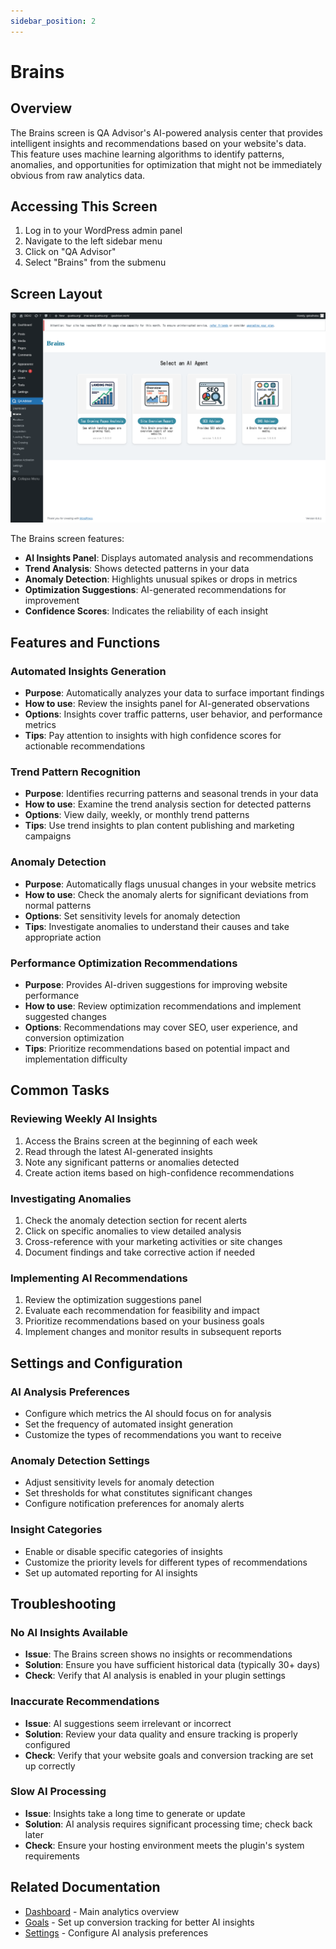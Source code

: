 ```yaml
---
sidebar_position: 2
---
```


# Brains

## Overview
The Brains screen is QA Advisor's AI-powered analysis center that provides intelligent insights and recommendations based on your website's data. This feature uses machine learning algorithms to identify patterns, anomalies, and opportunities for optimization that might not be immediately obvious from raw analytics data.

## Accessing This Screen
1. Log in to your WordPress admin panel
2. Navigate to the left sidebar menu
3. Click on "QA Advisor"
4. Select "Brains" from the submenu

## Screen Layout
![Brains Overview](./images/screen-brains-overview.png)

The Brains screen features:
- **AI Insights Panel**: Displays automated analysis and recommendations
- **Trend Analysis**: Shows detected patterns in your data
- **Anomaly Detection**: Highlights unusual spikes or drops in metrics
- **Optimization Suggestions**: AI-generated recommendations for improvement
- **Confidence Scores**: Indicates the reliability of each insight

## Features and Functions

### Automated Insights Generation
- **Purpose**: Automatically analyzes your data to surface important findings
- **How to use**: Review the insights panel for AI-generated observations
- **Options**: Insights cover traffic patterns, user behavior, and performance metrics
- **Tips**: Pay attention to insights with high confidence scores for actionable recommendations

### Trend Pattern Recognition
- **Purpose**: Identifies recurring patterns and seasonal trends in your data
- **How to use**: Examine the trend analysis section for detected patterns
- **Options**: View daily, weekly, or monthly trend patterns
- **Tips**: Use trend insights to plan content publishing and marketing campaigns

### Anomaly Detection
- **Purpose**: Automatically flags unusual changes in your website metrics
- **How to use**: Check the anomaly alerts for significant deviations from normal patterns
- **Options**: Set sensitivity levels for anomaly detection
- **Tips**: Investigate anomalies to understand their causes and take appropriate action

### Performance Optimization Recommendations
- **Purpose**: Provides AI-driven suggestions for improving website performance
- **How to use**: Review optimization recommendations and implement suggested changes
- **Options**: Recommendations may cover SEO, user experience, and conversion optimization
- **Tips**: Prioritize recommendations based on potential impact and implementation difficulty

## Common Tasks

### Reviewing Weekly AI Insights
1. Access the Brains screen at the beginning of each week
2. Read through the latest AI-generated insights
3. Note any significant patterns or anomalies detected
4. Create action items based on high-confidence recommendations

### Investigating Anomalies
1. Check the anomaly detection section for recent alerts
2. Click on specific anomalies to view detailed analysis
3. Cross-reference with your marketing activities or site changes
4. Document findings and take corrective action if needed

### Implementing AI Recommendations
1. Review the optimization suggestions panel
2. Evaluate each recommendation for feasibility and impact
3. Prioritize recommendations based on your business goals
4. Implement changes and monitor results in subsequent reports

## Settings and Configuration

### AI Analysis Preferences
- Configure which metrics the AI should focus on for analysis
- Set the frequency of automated insight generation
- Customize the types of recommendations you want to receive

### Anomaly Detection Settings
- Adjust sensitivity levels for anomaly detection
- Set thresholds for what constitutes significant changes
- Configure notification preferences for anomaly alerts

### Insight Categories
- Enable or disable specific categories of insights
- Customize the priority levels for different types of recommendations
- Set up automated reporting for AI insights

## Troubleshooting

### No AI Insights Available
- **Issue**: The Brains screen shows no insights or recommendations
- **Solution**: Ensure you have sufficient historical data (typically 30+ days)
- **Check**: Verify that AI analysis is enabled in your plugin settings

### Inaccurate Recommendations
- **Issue**: AI suggestions seem irrelevant or incorrect
- **Solution**: Review your data quality and ensure tracking is properly configured
- **Check**: Verify that your website goals and conversion tracking are set up correctly

### Slow AI Processing
- **Issue**: Insights take a long time to generate or update
- **Solution**: AI analysis requires significant processing time; check back later
- **Check**: Ensure your hosting environment meets the plugin's system requirements

## Related Documentation
- [Dashboard](./01-dashboard.md) - Main analytics overview
- [Goals](./09-goals.md) - Set up conversion tracking for better AI insights
- [Settings](./11-settings.md) - Configure AI analysis preferences
